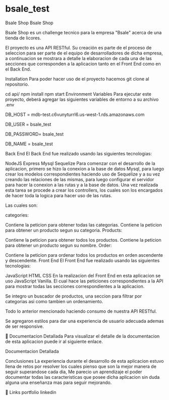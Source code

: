 # bsale_test

Bsale Shop
Bsale Shop

Bsale Shop es un challenge tecnico para la empresa "Bsale" acerca de una tienda de licores.

El proyecto es una API RESTful. Su creación es parte de el proceso de seleccion para ser parte de el equipo de desarrolladores de dicha empresa, a continuacion se mostrara a detalle la elaboracion de cada una de las secciones que corresponden a la aplicacion tanto en el Front End como en el Back End.

Installation
Para poder hacer uso de el proyecto hacemos git clone al repositorio.

  cd api/
  npm install
  npm start
Environment Variables
Para ejecutar este proyecto, deberá agregar las siguientes variables de entorno a su archivo .env

DB_HOST = mdb-test.c6vunyturrl6.us-west-1.rds.amazonaws.com

DB_USER = bsale_test

DB_PASSWORD= bsale_test

DB_NAME = bsale_test

Back End
El Back End fue realizado usando las siguientes tecnologias:

NodeJS
Express
Mysql
Sequelize
Para comenzar con el desarrollo de la aplicacion, primero se hizo la conexion a la base de datos Mysql, para luego crear los modelos correspondientes haciendo uso de Sequelize y a su vez creando las relaciones de las mismas, para luego configurar el servidor para hacer la conexion a las rutas y a la base de datos. Una vez realizada esta tarea se procede a crear los controllers, los cuales son los encargados de hacer toda la logica para hacer uso de las rutas.

Las cuales son:

categories:

Contiene la peticion para obtener todas las categorias.
Contiene la peticion para obtener un producto segun su categoria.
Products:

Contiene la peticion para obtener todos los productos.
Contiene la peticion para obtener un producto segun su nombre.
Order:

Contiene la peticion para ordenar todos los productos en orden ascendente y descendente.
Front End
El Front End fue realizado usando las siguientes tecnologias:

JavaScript
HTML
CSS
En la realizacion del Front End en esta aplicacion se uso JavaScript Vanilla. El cual hace las peticiones correspondientes a la API para mostrar todas las secciones correspondientes a la aplicacion.

Se integro un buscador de productos, una seccion para filtrar por categorias asi como tambien un ordenamiento.

Todo lo anterior mencionado haciendo consumo de nuestra API RESTful.

Se agregaron estilos para dar una experiencia de usuario adecuada ademas de ser responsive.

🔗 Documentacion Detallada
Para visualizar el detalle de la documentacion de esta aplicacion puede ir al siguiente enlace.

Documentacion Detallada

Conclusiones
La experiencia durante el desarrollo de esta aplicacion estuvo llena de retos por resolver los cuales pienso que son la mejor manera de seguir superandose cada dia, Me parecio un aprendizaje el poder documentar todas las caracteristicas que posee dicha aplicacion sin duda alguna una enseñanza mas para seguir mejorando.

🔗 Links
portfolio linkedin
